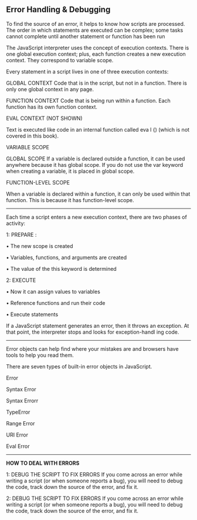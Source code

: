 ## Error Handling & Debugging

To find the source of an error, it helps to know how scripts are processed. The order in which statements are executed can be complex; some tasks cannot complete until another statement or function has been run

The JavaScript interpreter uses the concept of execution contexts. There is one global execution context; plus, each function creates a new execution context. They correspond to variable scope. 


Every statement in a script lives in one of three execution contexts: 

GLOBAL CONTEXT Code that is in the script, but not in a function. There is only one global context in any page. 

FUNCTION CONTEXT Code that is being run within a function. Each function has its own function context. 

EVAL CONTEXT (NOT SHOWN) 

Text is executed like code in an internal function called eva l {) (which is not covered in this book). 

VARIABLE SCOPE 

GLOBAL SCOPE If a variable is declared outside a function, it can be used anywhere because it has global scope. If you do not use the var keyword when creating a variable, it is placed in global scope. 

FUNCTION-LEVEL SCOPE 

When a variable is declared within a function, it can only be used within that function. This is because it has function-level scope. 

------------

Each time a script enters a new execution context, there are two phases of activity:

1: PREPARE :

• The new scope is created

• Variables, functions, and arguments are created 

• The value of the this keyword is determined

2: EXECUTE

• Now it can assign values to variables 

• Reference functions and run their code 

• Execute statements


If a JavaScript statement generates an error, then it throws an exception. At that point, the interpreter stops and looks for exception-handl ing code.

------------

Error objects can help  find where your mistakes are and browsers have tools to help you read them. 

There are seven types of built-in error objects in JavaScript.

Error

Syntax Error

Syntax Errorr

TypeError 

Range Error 

URI Error

Eval Error

------------

**HOW TO DEAL WITH ERRORS**

1: DEBUG THE SCRIPT TO FIX ERRORS If you come across an error while writing a script (or when someone reports a bug), you will need to debug the code, track down the source of the error, and fix it. 

2: DEBUG THE SCRIPT TO FIX ERRORS If you come across an error while writing a script (or when someone reports a bug), you will need to debug the code, track down the source of the error, and fix it. 